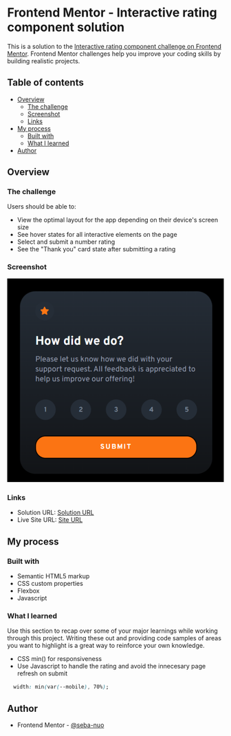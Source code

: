# Frontend Mentor - Interactive rating component solution

This is a solution to the [Interactive rating component challenge on Frontend Mentor](https://www.frontendmentor.io/challenges/interactive-rating-component-koxpeBUmI). Frontend Mentor challenges help you improve your coding skills by building realistic projects. 

## Table of contents

- [Overview](#overview)
  - [The challenge](#the-challenge)
  - [Screenshot](#screenshot)
  - [Links](#links)
- [My process](#my-process)
  - [Built with](#built-with)
  - [What I learned](#what-i-learned)
- [Author](#author)

## Overview

### The challenge

Users should be able to:

- View the optimal layout for the app depending on their device's screen size
- See hover states for all interactive elements on the page
- Select and submit a number rating
- See the "Thank you" card state after submitting a rating

### Screenshot

![](/images/ss.png)

### Links

- Solution URL: [Solution URL](https://github.com/seba-nuo/interactive-rating-component-main)
- Live Site URL: [Site URL](https://seba-nuo.github.io/interactive-rating-component-main/)

## My process

### Built with

- Semantic HTML5 markup
- CSS custom properties
- Flexbox
- Javascript

### What I learned

Use this section to recap over some of your major learnings while working through this project. Writing these out and providing code samples of areas you want to highlight is a great way to reinforce your own knowledge.

- CSS min() for responsiveness
- Use Javascript to handle the rating and avoid the innecesary page refresh on submit

```css
  width: min(var(--mobile), 70%);
```

## Author
- Frontend Mentor - [@seba-nuo](https://www.frontendmentor.io/profile/seba-nuo)
